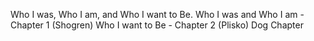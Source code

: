 Who I was, Who I am, and Who I want to Be.
Who I was and Who I am - Chapter 1 (Shogren)
Who I want to Be - Chapter 2 (Plisko)
Dog Chapter
